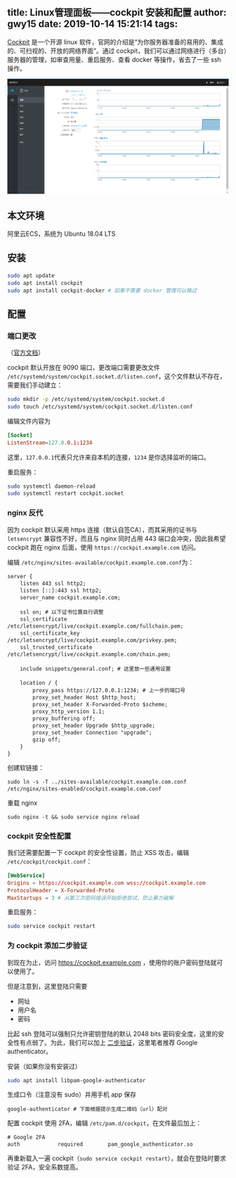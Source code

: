 title: Linux管理面板——cockpit 安装和配置
author: gwy15
date: 2019-10-14 15:21:14
tags:
---
[Cockpit](https://cockpit-project.org) 是一个开源 linux 软件，官网的介绍是“为你服务器准备的易用的、集成的、可扫视的、开放的网络界面”。通过 cockpit，我们可以通过网络进行（多台）服务器的管理，如审查用量、重启服务、查看 docker 等操作，省去了一些 ssh 操作。

![cockpit界面](/images/2019/10/cockpit.png)

<!-- more -->

## 本文环境
阿里云ECS，系统为 Ubuntu 18.04 LTS

## 安装
```bash
sudo apt update
sudo apt install cockpit
sudo apt install cockpit-docker # 如果不需要 docker 管理可以略过
```

## 配置

### 端口更改
（[官方文档](https://cockpit-project.org/guide/latest/listen.html)）

cockpit 默认开放在 9090 端口，更改端口需要更改文件 `/etc/systemd/system/cockpit.socket.d/listen.conf`，这个文件默认不存在，需要我们手动建立：
```bash
sudo mkdir -p /etc/systemd/system/cockpit.socket.d
sudo touch /etc/systemd/system/cockpit.socket.d/listen.conf
```
编辑文件内容为
```toml
[Socket]
ListenStream=127.0.0.1:1234
```
这里，`127.0.0.1`代表只允许来自本机的连接，`1234` 是你选择监听的端口。

重启服务：
```bash
sudo systemctl daemon-reload
sudo systemctl restart cockpit.socket
```

### nginx 反代
因为 cockpit 默认采用 https 连接（默认自签CA），而其采用的证书与 `letsencrypt` 兼容性不好，而且与 nginx 同时占用 443 端口会冲突，因此我希望 cockpit 跑在 nginx 后面，使用 `https://cockpit.example.com` 访问。

编辑 `/etc/nginx/sites-available/cockpit.example.com.conf`为：
```nginx
server {
    listen 443 ssl http2;
    listen [::]:443 ssl http2;
    server_name cockpit.example.com;

    ssl on; # 以下证书位置自行调整
    ssl_certificate /etc/letsencrypt/live/cockpit.example.com/fullchain.pem;
    ssl_certificate_key /etc/letsencrypt/live/cockpit.example.com/privkey.pem;
    ssl_trusted_certificate /etc/letsencrypt/live/cockpit.example.com/chain.pem;

    include snippets/general.conf; # 这里放一些通用设置

    location / {
        proxy_pass https://127.0.0.1:1234; # 上一步的端口号
        proxy_set_header Host $http_host;
        proxy_set_header X-Forwarded-Proto $scheme;
        proxy_http_version 1.1;
        proxy_buffering off;
        proxy_set_header Upgrade $http_upgrade;
        proxy_set_header Connection "upgrade";
        gzip off;
    }
}
```

创建软链接：
```
sudo ln -s -T ../sites-available/cockpit.example.com.conf /etc/nginx/sites-enabled/cockpit.example.com.conf
```
重载 nginx
```
sudo nginx -t && sudo service nginx reload
```


### cockpit 安全性配置
我们还需要配置一下 cockpit 的安全性设置，防止 XSS 攻击，编辑 `/etc/cockpit/cockpit.conf`：
```toml
[WebService]                                                    
Origins = https://cockpit.example.com wss://cockpit.example.com
ProtocolHeader = X-Forwarded-Proto 
MaxStartups = 3 # 从第三次密码错误开始拒绝尝试，防止暴力破解
```
重启服务：
```bash
sudo service cockpit restart
```

### 为 cockpit 添加二步验证
到现在为止，访问 https://cockpit.example.com ，使用你的账户密码登陆就可以使用了。

但是注意到，这里登陆只需要
+ 网址
+ 用户名
+ 密码

比起 ssh 登陆可以强制只允许密钥登陆的默认 2048 bits 密码安全度，这里的安全性有点弱了。为此，我们可以加上 [二步验证](https://zh.wikipedia.org/zh-cn/雙重認證)，这里笔者推荐 Google authenticator。

安装（如果你没有安装过）
```bash
sudo apt install libpam-google-authenticator
```
生成口令（注意没有 sudo）并用手机 app 保存
```
google-authenticator # 下面根据提示生成二维码（url）配对
```

配置 cockpit 使用 2FA，编辑 `/etc/pam.d/cockpit`，在文件最后加上：
```
# Google 2FA
auth            required        pam_google_authenticator.so
```
再重新载入一遍 cockpit（`sudo service cockpit restart`），就会在登陆时要求验证 2FA，安全系数提高。
